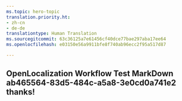```yaml
---
ms.topic: hero-topic
translation.priority.ht:
- zh-cn
- de-de
translationtype: Human Translation
ms.sourcegitcommit: 63c36125a7e61456cf40dce77bae297aba17ee64
ms.openlocfilehash: e03150e56a9911bfe8f740ab96ecc2f95a517d87

---
```

## OpenLocalization Workflow Test MarkDown ab465564-83d5-484c-a5a8-3e0cd0a741e2 thanks!



<!--HONumber=Aug16_HO4-->


